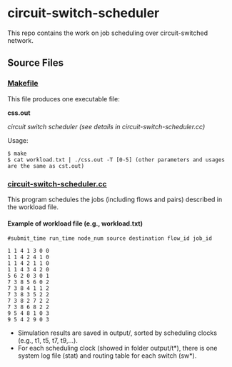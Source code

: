 # circuit-switch-scheduler
This repo contains the work on job scheduling over circuit-switched network.
## Source Files
### [Makefile](Makefile)
This file produces one executable file:

**css.out**

*circuit switch scheduler (see details in circuit-switch-scheduler.cc)*

Usage: 
```shell
$ make
$ cat workload.txt | ./css.out -T [0-5] (other parameters and usages are the same as cst.out)
```

### [circuit-switch-scheduler.cc](circuit-switch-scheduler.cc)
This program schedules the jobs (including flows and pairs) described in the workload file.

#### Example of workload file (e.g., workload.txt)
    #submit_time run_time node_num source destination flow_id job_id

    1 1 4 1 3 0 0
    1 1 4 2 4 1 0
    1 1 4 2 1 1 0
    1 1 4 3 4 2 0
    5 6 2 0 3 0 1
    7 3 8 5 6 0 2
    7 3 8 4 1 1 2
    7 3 8 3 5 2 2
    7 3 8 2 7 2 2
    7 3 8 6 8 2 2
    9 5 4 8 1 0 3
    9 5 4 2 9 0 3

* Simulation results are saved in output/, sorted by scheduling clocks (e.g., t1, t5, t7, t9,...).
* For each scheduling clock (showed in folder output/t*), there is one system log file (stat) and routing table for each switch (sw*).